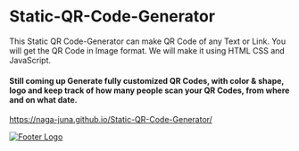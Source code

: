 # Static-QR-Code-Generator
This Static QR Code-Generator can make QR Code of any Text or Link. You will get the QR Code in Image format. We will make it using HTML CSS and JavaScript. 

<h4>Still coming up Generate fully customized QR Codes, with color &amp; shape, logo and keep track of how many people scan your QR Codes, from where and on what date.</h4>


https://naga-juna.github.io/Static-QR-Code-Generator/

<a href="index.html"><img src="![image](https://user-images.githubusercontent.com/105515148/224672456-a18155a0-7770-4197-aead-97a0351ad98d.png)" alt="Footer Logo"/></a>
